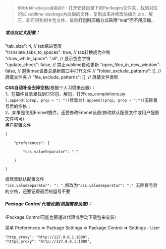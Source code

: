 >`修改本身Packages重要提示：`打开安装目录下的Packages文件夹，找到对应的以.sublime-package为后缀的文件，复制出来并修改后缀为.zip，解压，即可得到相关包文件。最后**打包时压缩方式采用“`存储`”而不用压缩**。  


##### 常用自定义配置：

"tab_size": 4, // tab缩进宽度  
"translate_tabs_to_spaces": true, // tab转换成为空格  
"draw_white_space": "all", // 显示空白字符  
"update_check": false, // 禁止sublime自动更新
"open_files_in_new_window": false, // 避免mac设备总是新窗口中打开文件
// "folder_exclude_patterns": [], // 屏蔽文件夹
// "file_exclude_patterns": [], // 屏蔽文件类型
  
**CSS自动补全去掉空格**(根据个人习惯来设置)：  
1、在插件目录里找到CSS包，解包，打开css_completions.py  
`l.append((prop, prop + ": "))`修改为`l.append((prop, prop + ":"))`去除冒号后的空格；  
2、如果是使用Emmet插件，还要修改Emmet设置(修改默认配置文件或用户配置文件均可)  
用户配置文件  
```
{

	"preferences": {

		"css.valueSeparator": ":"

	}

}
```
或修改默认配置文件  
`"css.valueSeparator": ": ",`修改为`"css.valueSeparator": ":" `去除冒号后的空格，还要记得最后的逗号不要  

##### Package Control 代理设置(根据需要设置)：

(Package Control可能也要通过代理或手动下载包来安装)

菜单 Preferences => Package Settings => Package Control => Settings - User

```
"http_proxy": "http://127.0.0.1:1080",
"https_proxy": "http://127.0.0.1:1080",
```
